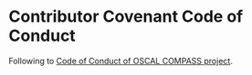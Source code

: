 # Contributor Covenant Code of Conduct

Following to [Code of Conduct of OSCAL COMPASS project](https://github.com/oscal-compass/compliance-trestle/blob/develop/CODE_OF_CONDUCT.md).
